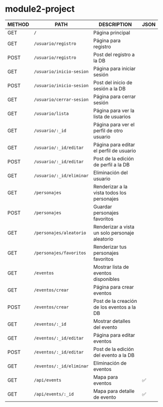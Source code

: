 # module2-project

| METHOD | PATH                     | DESCRIPTION                                    | JSON |
|--------|--------------------------|------------------------------------------------|------|
| GET    |`/`                       | Página principal                               |      | -
| GET    |`/usuario/registro`       | Página para registro                           |      | -
| POST   |`/usuario/registro`       | Post del registro a la DB                      |      | -
| GET    |`/usuario/inicio-sesion`  | Página para iniciar sesión                     |      | -
| POST   |`/usuario/inicio-sesion`  | Post del inicio de sesión a la DB              |      | -
| GET    |`/usuario/cerrar-sesion`  | Página para cerrar sesión                      |      | -
| GET    |`/usuario/lista`          | Página para ver la lista de usuarios           |      | -
| GET    |`/usuario/:_id`           | Página para ver el perfil de otro usuario      |      | -
| GET    |`/usuario/:_id/editar`    | Página para editar el perfil de usuario        |      | -
| POST   |`/usuario/:_id/editar`    | Post de la edición de perfil a la DB           |      | -
| GET    |`/usuario/:_id/eliminar`  | Eliminación del usuario                        |      | -
| GET    |`/personajes`             | Renderizar a la vista todos los personajes     |      |
| POST   |`/personajes`             | Guardar personajes favoritos                   |      |
| GET    |`/personajes/aleatorio`   | Renderizar a vista un solo personaje aleatorio |      |
| GET    |`/personajes/favoritos`   | Renderizar tus personajes favoritos            |      |
| GET    |`/eventos`                | Mostrar lista de eventos disponibles           |      |
| GET    |`/eventos/crear`          | Página para crear eventos                      |      |
| POST   |`/eventos/crear`          | Post de la creación de los eventos a la DB     |      |
| GET    |`/eventos/:_id`           | Mostrar detalles del evento                    |      |
| GET    |`/eventos/:_id/editar`    | Página para editar eventos                     |      |
| POST   |`/eventos/:_id/editar`    | Post de la edición del evento a la DB          |      |
| GET    |`/eventos/:_id/eliminar`  | Eliminación de eventos                         |      |
| GET    |`/api/events`             | Mapa para eventos                              |  ✅  |
| GET    |`/api/events/:_id`        | Mapa para detalle de evento                    |  ✅  |
